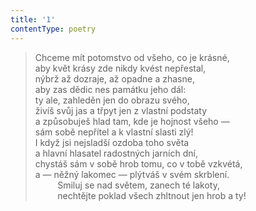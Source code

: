```yaml
---
title: '1'
contentType: poetry
---
```


> Chceme mít potomstvo od všeho, co je krásné,  
> aby květ krásy zde nikdy kvést nepřestal,  
> nýbrž až dozraje, až opadne a zhasne,  
> aby zas dědic nes památku jeho dál:  
> ty ale, zahleděn jen do obrazu svého,  
> živíš svůj jas a třpyt jen z vlastní podstaty  
> a způsobuješ hlad tam, kde je hojnost všeho —  
> sám sobě nepřítel a k vlastní slasti zlý!  
> I když jsi nejsladší ozdoba toho světa  
> a hlavní hlasatel radostných jarních dní,  
> chystáš sám v sobě hrob tomu, co v tobě vzkvétá,  
> a — něžný lakomec — plýtváš v svém skrblení.  
>          Smiluj se nad světem, zanech té lakoty,  
>          nechtějte poklad všech zhltnout jen hrob a ty!
